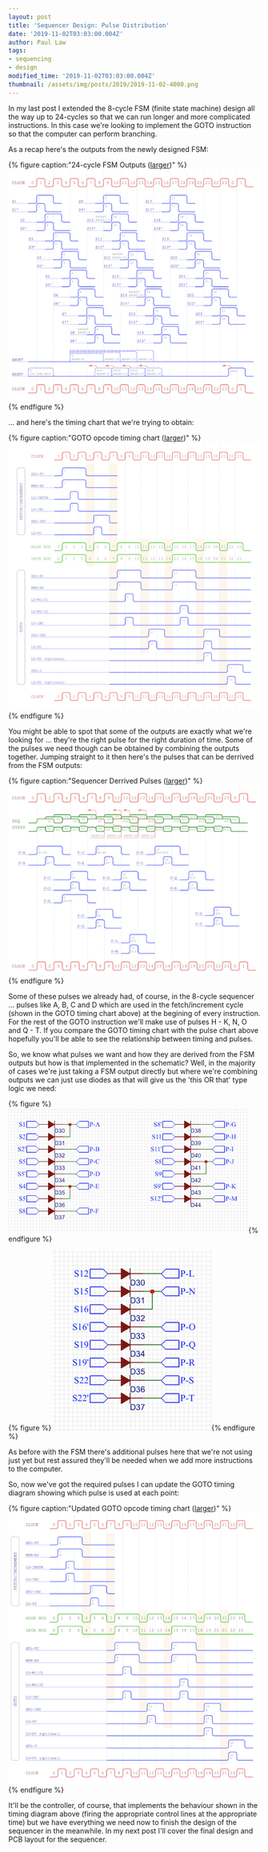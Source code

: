 ```yaml
---
layout: post
title: 'Sequencer Design: Pulse Distribution'
date: '2019-11-02T03:03:00.004Z'
author: Paul Law
tags:
- sequencing
- design
modified_time: '2019-11-02T03:03:00.004Z'
thumbnail: /assets/img/posts/2019/2019-11-02-4000.png
---
```


In my last post I extended the 8-cycle FSM (finite state machine) design all the way up to 24-cycles so that we can run
longer and more complicated instructions. In this case we're looking to implement the GOTO instruction so that the
computer can perform branching.

As a recap here's the outputs from the newly designed FSM:

{% figure caption:"24-cycle FSM Outputs ([larger](/assets/pdf/sequencer-timing.pdf))" %}![24-cycle FSM Outputs](/assets/img/posts/2019/2019-11-01-0004.png){% endfigure %}

... and here's the timing chart that we're trying to obtain:

{% figure caption:"GOTO opcode timing chart ([larger](/assets/img/posts/2019/2019-10-06-1004.png))" %}![GOTO opcode timing chart](/assets/img/posts/2019/2019-10-06-0004.png){% endfigure %}

You might be able to spot that some of the outputs are exactly what we're looking for ... they're the right pulse for the
right duration of time. Some of the pulses we need though can be obtained by combining the outputs together. Jumping straight
to it then here's the pulses that can be derrived from the FSM outputs:

{% figure caption:"Sequencer Derrived Pulses ([larger](/assets/pdf/sequencer-pulses.pdf))" %}![Sequencer Derrived Pulses](/assets/img/posts/2019/2019-11-02-0000.png){% endfigure %}

Some of these pulses we already had, of course, in the 8-cycle sequencer ... pulses like A, B, C and D which are used in the
fetch/increment cycle (shown in the GOTO timing chart above) at the begining of every instruction. For the rest of the GOTO
instruction we'll make use of pulses H - K, N, O and Q - T. If you compare the GOTO timing chart with the pulse
chart above hopefully you'll be able to see the relationship between timing and pulses.

So, we know what pulses we want and how they are derived from the FSM outputs but how is that implemented in the schematic?
Well, in the majority of cases we're just taking a FSM output directly but where we're combining outputs we can just use
diodes as that will give us the 'this OR that' type logic we need:

{% figure %}![Pulse Distribution 1](/assets/img/posts/2019/2019-11-02-0001.png){% endfigure %}

{% figure %}![Pulse Distribution 2](/assets/img/posts/2019/2019-11-02-0002.png){% endfigure %}

As before with the FSM there's additional pulses here that we're not using just yet but rest assured they'll be needed when
we add more instructions to the computer.

So, now we've got the required pulses I can update the GOTO timing diagram showing which pulse is used at each point:

{% figure caption:"Updated GOTO opcode timing chart ([larger](/assets/pdf/timing-goto.pdf))" %}![GOTO opcode timing chart](/assets/img/posts/2019/2019-11-02-0003.png){% endfigure %}

It'll be the controller, of course, that implements the behaviour shown in the timing diagram above (firing the appropriate
control lines at the appropriate time) but we have everything we need now to finish the design of the sequencer in the
meanwhile. In my next post I'll cover the final design and PCB layout for the sequencer.
